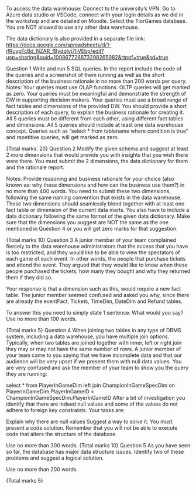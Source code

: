 To access the data warehouse: 
Connect to the university’s VPN. 
Go to Azure data studio or VSCode, connect with your login details as we did in the workshop and are detailed on Moodle.
Select the TiorGames database. You are NOT allowed to use any other data warehouse.

The data dictionary is also provided in a separate file link: 
https://docs.google.com/spreadsheets/d/1-ifRuypTcBd_NZAR_fBydqIvi7IiVEbp/edit?usp=sharing&ouid=100867728873298265982&rtpof=true&sd=true


Question 1
Write and run 5 SQL queries. In the report include the code of the queries and a screenshot of them running as well as the short description of the business rationale in no more than 200 words per query.
Notes:
Your queries must use OLAP functions. OLTP queries will get marked as zero.
Your queries must be meaningful and demonstrate the strength of DW in supporting decision makers.
Your queries must use a broad range of fact tables and dimensions of the provided DW. 
You should provide a short description of each query, to explain the business rationale for creating it.
All 5 queries must be different from each other, using different fact tables and dimensions. 
All 5 queries should include at least one data warehouse concept. Queries such as “select * from tablename where condition is true” and repetitive queries, will get marked as zero. 

{Total marks: 20}
Question 2
Modify the given schema and suggest at least 2 more dimensions that would provide you with insights that you wish there were there. You must submit the 2 dimensions, the data dictionary for them and the rationale report. 

Notes:
Provide reasoning and business rationale for your choice (also known as: why these dimensions and how can the business use them?) in no more than 400 words. 
You need to submit these two dimensions, following the same naming convention that exists in the data warehouse.
These two dimensions should seamlessly blend together with at least one fact table or dimension of the current data marts.
You also have to include a data dictionary following the same format of the given data dictionary.
Make sure that the dimensions you suggest are NOT the same as the one mentioned in Question 4 or you will get zero marks for that suggestion.

{Total marks 10}
Question 3
A junior member of your team complained fiercely to the data warehouse administrators that the access that you have is too restricted, and they would like to be able to view the spectators of each game of each event. In other words, the people that purchase tickets and attend the event. They argued that they would like to know when these people purchased the tickets, how many they bought and why they returned them if they did so. 

Your response is that a dimension such as this, would require a new fact table. The junior member seemed confused and asked you why, since there are already the eventFact, Tickets, TimeDim, DateDim and Refund tables. 

To answer this you need to simply state 1 sentence. What would you say? 
Use no more than 100 words.

{Total marks 5}
Question 4
When joining two tables in any type of DBMS system, including a data warehouse, you have multiple join options. Typically, when two tables are joined together with inner, left or right join they may or may not have the same number of rows. 
A junior member of your team came to you saying that we have incomplete data and that our audience will be very upset if we present them with null data values. You are very confused and ask the member of your team to show you the query they are running: 

select * from PlayerInGameDim left join ChampionInGameSpecDim on PlayerInGameDim.PlayerInGameID = ChampionInGameSpecDim.PlayerInGameID
After a bit of investigation you identify that there are indeed null values and some of the values do not adhere to foreign key constraints. Your tasks are:

Explain why there are null values
Suggest a way to solve it. You must present a code solution. Remember that you will not be able to execute code that alters the structure of the database. 

Use no more than 300 words.
{Total marks 10}
Question 5
As you have seen so far, the database has major data structure issues. Identify two of these problems and suggest a logical solution.

Use no more than 200 words.

{Total marks 5}
